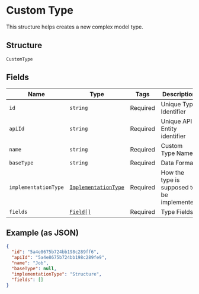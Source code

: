 
# Custom Type

This structure helps creates a new complex model type.

## Structure

`CustomType`

## Fields

| Name | Type | Tags | Description |
|  --- | --- | --- | --- |
| `id` | `string` | Required | Unique Type Identifier |
| `apiId` | `string` | Required | Unique  API Entity identifier |
| `name` | `string` | Required | Custom Type Name |
| `baseType` | `string` | Required | Data Format |
| `implementationType` | [`ImplementationType`](/doc/models/implementation-type.md) | Required | How the type is supposed to be implemented |
| `fields` | [`Field[]`](/doc/models/field.md) | Required | Type Fields |

## Example (as JSON)

```json
{
  "id": "5a4e8675b724bb198c289ff6",
  "apiId": "5a4e8675b724bb198c289fe9",
  "name": "Job",
  "baseType": null,
  "implementationType": "Structure",
  "fields": []
}
```

